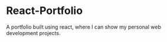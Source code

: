 # React-Portfolio
A portfolio built using react, where I can show my personal web development projects.
